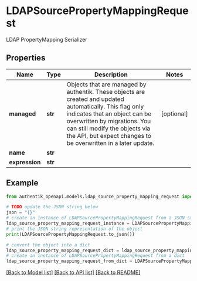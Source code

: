 # LDAPSourcePropertyMappingRequest

LDAP PropertyMapping Serializer

## Properties

Name | Type | Description | Notes
------------ | ------------- | ------------- | -------------
**managed** | **str** | Objects that are managed by authentik. These objects are created and updated automatically. This flag only indicates that an object can be overwritten by migrations. You can still modify the objects via the API, but expect changes to be overwritten in a later update. | [optional] 
**name** | **str** |  | 
**expression** | **str** |  | 

## Example

```python
from authentik_openapi.models.ldap_source_property_mapping_request import LDAPSourcePropertyMappingRequest

# TODO update the JSON string below
json = "{}"
# create an instance of LDAPSourcePropertyMappingRequest from a JSON string
ldap_source_property_mapping_request_instance = LDAPSourcePropertyMappingRequest.from_json(json)
# print the JSON string representation of the object
print(LDAPSourcePropertyMappingRequest.to_json())

# convert the object into a dict
ldap_source_property_mapping_request_dict = ldap_source_property_mapping_request_instance.to_dict()
# create an instance of LDAPSourcePropertyMappingRequest from a dict
ldap_source_property_mapping_request_from_dict = LDAPSourcePropertyMappingRequest.from_dict(ldap_source_property_mapping_request_dict)
```
[[Back to Model list]](../README.md#documentation-for-models) [[Back to API list]](../README.md#documentation-for-api-endpoints) [[Back to README]](../README.md)


